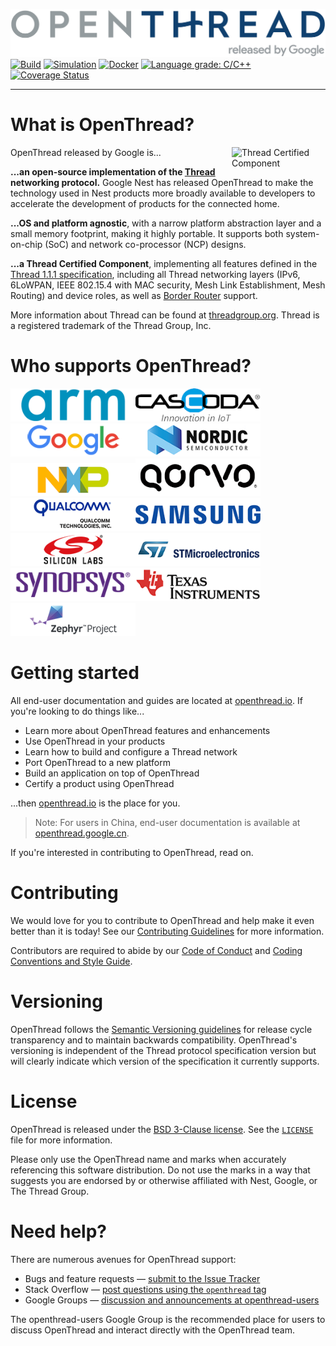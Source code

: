 [![OpenThread][ot-logo]][ot-repo] [![Build][ot-gh-action-build-svg]][ot-gh-action-build] [![Simulation][ot-gh-action-simulation-svg]][ot-gh-action-simulation] [![Docker][ot-gh-action-docker-svg]][ot-gh-action-docker] [![Language grade: C/C++][ot-lgtm-svg]][ot-lgtm] [![Coverage Status][ot-codecov-svg]][ot-codecov]

---

# What is OpenThread?

OpenThread released by Google is... <a href="http://threadgroup.org/technology/ourtechnology#certifiedproducts"> <img src="https://cdn.rawgit.com/openthread/openthread/ab4c4e1e/doc/images/certified.svg" alt="Thread Certified Component" width="150px" align="right"> </a>

**...an open-source implementation of the [Thread](http://threadgroup.org/technology/ourtechnology) networking protocol.** Google Nest has released OpenThread to make the technology used in Nest products more broadly available to developers to accelerate the development of products for the connected home.

**...OS and platform agnostic**, with a narrow platform abstraction layer and a small memory footprint, making it highly portable. It supports both system-on-chip (SoC) and network co-processor (NCP) designs.

**...a Thread Certified Component**, implementing all features defined in the [Thread 1.1.1 specification](http://threadgroup.org/technology/ourtechnology#specifications), including all Thread networking layers (IPv6, 6LoWPAN, IEEE 802.15.4 with MAC security, Mesh Link Establishment, Mesh Routing) and device roles, as well as [Border Router](https://github.com/openthread/ot-br-posix) support.

More information about Thread can be found at [threadgroup.org](http://threadgroup.org/). Thread is a registered trademark of the Thread Group, Inc.

[thread]: http://threadgroup.org/technology/ourtechnology
[ot-repo]: https://github.com/openthread/openthread
[ot-logo]: doc/images/openthread_logo.png
[ot-gh-action-build]: https://github.com/openthread/openthread/actions?query=workflow%3ABuild+branch%3Amain+event%3Apush
[ot-gh-action-build-svg]: https://github.com/openthread/openthread/workflows/Build/badge.svg?branch=main&event=push
[ot-gh-action-simulation]: https://github.com/openthread/openthread/actions?query=workflow%3ASimulation+branch%3Amain+event%3Apush
[ot-gh-action-simulation-svg]: https://github.com/openthread/openthread/workflows/Simulation/badge.svg?branch=main&event=push
[ot-gh-action-docker]: https://github.com/openthread/openthread/actions?query=workflow%3ADocker+branch%3Amain+event%3Apush
[ot-gh-action-docker-svg]: https://github.com/openthread/openthread/workflows/Docker/badge.svg?branch=main&event=push
[ot-lgtm]: https://lgtm.com/projects/g/openthread/openthread/context:cpp
[ot-lgtm-svg]: https://img.shields.io/lgtm/grade/cpp/g/openthread/openthread.svg?logo=lgtm&logoWidth=18
[ot-codecov]: https://codecov.io/gh/openthread/openthread
[ot-codecov-svg]: https://codecov.io/gh/openthread/openthread/branch/main/graph/badge.svg

# Who supports OpenThread?

<a href="https://www.arm.com/"><img src="doc/images/ot-contrib-arm.png" alt="ARM" width="200px"></a><a href="https://www.cascoda.com/"><img src="doc/images/ot-contrib-cascoda.png" alt="Cascoda" width="200px"></a><a href="https://www.google.com/"><img src="doc/images/ot-contrib-google.png" alt="Google" width="200px"></a><a href="http://www.nordicsemi.com/"><img src="doc/images/ot-contrib-nordic.png" alt="Nordic" width="200px"></a><a href="http://www.nxp.com/"><img src="doc/images/ot-contrib-nxp.png" alt="NXP" width="200px"></a><a href="http://www.qorvo.com/"><img src="doc/images/ot-contrib-qorvo.png" alt="Qorvo" width="200px"></a><a href="https://www.qualcomm.com/"><img src="doc/images/ot-contrib-qc.png" alt="Qualcomm" width="200px"></a><a href="https://www.samsung.com/"><img src="doc/images/ot-contrib-samsung.png" alt="Samsung" width="200px"></a><a href="https://www.silabs.com/"><img src="doc/images/ot-contrib-silabs.png" alt="Silicon Labs" width="200px"></a><a href="https://www.st.com/"><img src="doc/images/ot-contrib-stm.png" alt="STMicroelectronics" width="200px"></a><a href="https://www.synopsys.com/"><img src="doc/images/ot-contrib-synopsys.png" alt="Synopsys" width="200px"></a><a href="https://www.ti.com/"><img src="doc/images/ot-contrib-ti.png" alt="Texas Instruments" width="200px"></a><a href="https://www.zephyrproject.org/"><img src="doc/images/ot-contrib-zephyr.png" alt="Zephyr Project" width="200px"></a>

# Getting started

All end-user documentation and guides are located at [openthread.io](https://openthread.io). If you're looking to do things like...

- Learn more about OpenThread features and enhancements
- Use OpenThread in your products
- Learn how to build and configure a Thread network
- Port OpenThread to a new platform
- Build an application on top of OpenThread
- Certify a product using OpenThread

...then [openthread.io](https://openthread.io) is the place for you.

> Note: For users in China, end-user documentation is available at [openthread.google.cn](https://openthread.google.cn).

If you're interested in contributing to OpenThread, read on.

# Contributing

We would love for you to contribute to OpenThread and help make it even better than it is today! See our [Contributing Guidelines](https://github.com/openthread/openthread/blob/main/CONTRIBUTING.md) for more information.

Contributors are required to abide by our [Code of Conduct](https://github.com/openthread/openthread/blob/main/CODE_OF_CONDUCT.md) and [Coding Conventions and Style Guide](https://github.com/openthread/openthread/blob/main/STYLE_GUIDE.md).

# Versioning

OpenThread follows the [Semantic Versioning guidelines](http://semver.org/) for release cycle transparency and to maintain backwards compatibility. OpenThread's versioning is independent of the Thread protocol specification version but will clearly indicate which version of the specification it currently supports.

# License

OpenThread is released under the [BSD 3-Clause license](https://github.com/openthread/openthread/blob/main/LICENSE). See the [`LICENSE`](https://github.com/openthread/openthread/blob/main/LICENSE) file for more information.

Please only use the OpenThread name and marks when accurately referencing this software distribution. Do not use the marks in a way that suggests you are endorsed by or otherwise affiliated with Nest, Google, or The Thread Group.

# Need help?

There are numerous avenues for OpenThread support:

- Bugs and feature requests — [submit to the Issue Tracker](https://github.com/openthread/openthread/issues)
- Stack Overflow — [post questions using the `openthread` tag](http://stackoverflow.com/questions/tagged/openthread)
- Google Groups — [discussion and announcements at openthread-users](https://groups.google.com/forum/#!forum/openthread-users)

The openthread-users Google Group is the recommended place for users to discuss OpenThread and interact directly with the OpenThread team.
